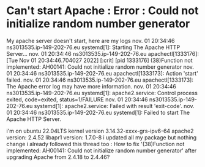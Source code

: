 
# Can't start Apache : Error : Could not initialize random number generator

My apache server doesn't start, here are my logs
nov. 01 20:34:46 ns3013535.ip-149-202-76.eu systemd[1]: Starting The Apache HTTP Server...
nov. 01 20:34:46 ns3013535.ip-149-202-76.eu apachectl[1333176]: [Tue Nov 01 20:34:46.704027 2022] [:crit] [pid 1333176] (38)Function not implemented: AH00141: Could not initialize random number generator
nov. 01 20:34:46 ns3013535.ip-149-202-76.eu apachectl[1333173]: Action 'start' failed.
nov. 01 20:34:46 ns3013535.ip-149-202-76.eu apachectl[1333173]: The Apache error log may have more information.
nov. 01 20:34:46 ns3013535.ip-149-202-76.eu systemd[1]: apache2.service: Control process exited, code=exited, status=1/FAILURE
nov. 01 20:34:46 ns3013535.ip-149-202-76.eu systemd[1]: apache2.service: Failed with result 'exit-code'.
nov. 01 20:34:46 ns3013535.ip-149-202-76.eu systemd[1]: Failed to start The Apache HTTP Server.


i'm on ubuntu 22.04LTS
kernel version 3.14.32-xxxx-grs-ipv6-64
apache2 version: 2.4.52
libapr1 version: 1.7.0-8
i updated all my package but nothing change
i already followed this thread too : How to fix '(38)Function not implemented: AH00141: Could not initialize random number generator' after upgrading Apache from 2.4.18 to 2.4.46?

        